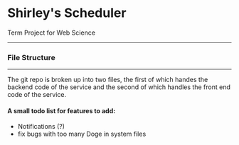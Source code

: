 Shirley's Scheduler
=====================

Term Project for Web Science

-------


### File Structure
--------------------

The git repo is broken up into two files, the first of which handes the backend code of the service and the second of which handles the front end code of the service.

#### A small todo list for features to add:


* Notifications (?)
* fix bugs with too many Doge in system files 
